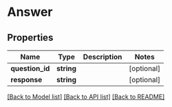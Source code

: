 # Answer

## Properties
Name | Type | Description | Notes
------------ | ------------- | ------------- | -------------
**question_id** | **string** |  | [optional] 
**response** | **string** |  | [optional] 

[[Back to Model list]](../README.md#documentation-for-models) [[Back to API list]](../README.md#documentation-for-api-endpoints) [[Back to README]](../README.md)


